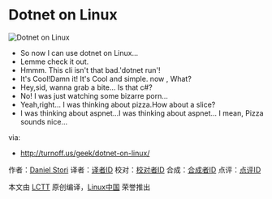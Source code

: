 Dotnet on Linux
===============

![ Dotnet on Linux](http://turnoff.us/image/en/dotnet-on-linux.png)

- So now I can use dotnet on Linux...
- Lemme check it out.
- Hmmm. This cli isn't that bad.'dotnet run'!
- It's Cool!Damn it! It's Cool and simple. now , What?
- Hey,sid, wanna grab a bite... Is that c#?
- No! I was just watching some bizarre porn...
- Yeah,right... I was thinking about pizza.How about a slice?
- I was thinking about aspnet...I was thinking about aspnet... I mean, Pizza sounds nice...

via:
- http://turnoff.us/geek/dotnet-on-linux/

作者：[Daniel Stori][a]
译者：[译者ID](https://github.com/译者ID)
校对：[校对者ID](https://github.com/校对者ID)
合成：[合成者ID](https://github.com/合成者ID)
点评：[点评ID](https://github.com/点评者ID)

本文由 [LCTT](https://github.com/LCTT/TranslateProject) 原创编译，[Linux中国](https://linux.cn/) 荣誉推出

[a]:http://turnoff.us/about/
